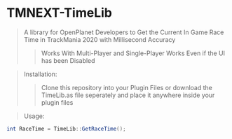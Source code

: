 # TMNEXT-TimeLib
> A library for OpenPlanet Developers to Get the Current In Game Race Time in TrackMania 2020 with Millisecond Accuracy
>>Works With Multi-Player and Single-Player
>>Works Even if the UI has been Disabled

> Installation:
>> Clone this repository into your Plugin Files or download the TimeLib.as file seperately and place it anywhere inside your plugin files

> Usage:
```as
int RaceTime = TimeLib::GetRaceTime();
```